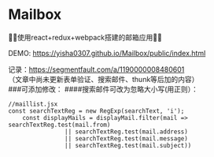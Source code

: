 # Mailbox
🌸🎉使用react+redux+webpack搭建的邮箱应用🎉🌸

DEMO: https://yisha0307.github.io/Mailbox/public/index.html    

记录：https://segmentfault.com/a/1190000008480601   
（文章中尚未更新表单验证、搜索邮件、thunk等后加的内容）  
###可添加修改：
####搜索邮件可改为忽略大小写(用正则）：
```
//maillist.jsx
const searchTextReg = new RegExp(searchText, 'i');
	const displayMails = displayMail.filter(mail => searchTextReg.test(mail.from)
				|| searchTextReg.test(mail.address)
				|| searchTextReg.test(mail.message)
				|| searchTextReg.test(mail.subject))
 ```
 
